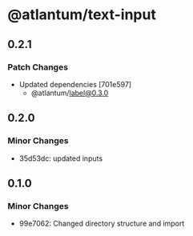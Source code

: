 # @atlantum/text-input

## 0.2.1

### Patch Changes

-   Updated dependencies [701e597]
    -   @atlantum/label@0.3.0

## 0.2.0

### Minor Changes

-   35d53dc: updated inputs

## 0.1.0

### Minor Changes

-   99e7062: Changed directory structure and import
